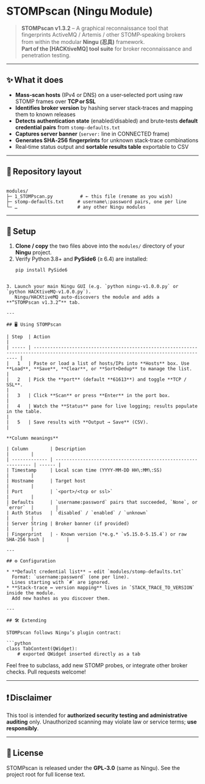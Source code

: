 # STOMPscan (Ningu Module) 

> **STOMPscan v1.3.2** – A graphical reconnaissance tool that fingerprints ActiveMQ / Artemis / other STOMP‑speaking brokers from within the modular **Ningu (忍具)** framework.  
> **Part of the [HACKtiveMQ] tool suite** for broker reconnaissance and penetration testing.

---

## ✨ What it does
* **Mass‑scan hosts** (IPv4 or DNS) on a user‑selected port using raw STOMP frames over **TCP or SSL**  
* **Identifies broker version** by hashing server stack‑traces and mapping them to known releases  
* **Detects authentication state** (enabled/disabled) and brute‑tests **default credential pairs** from `stomp-defaults.txt`  
* **Captures server banner** (`server:` line in CONNECTED frame)  
* **Generates SHA‑256 fingerprints** for unknown stack‑trace combinations  
* Real‑time status output and **sortable results table** exportable to CSV

---

## 📂 Repository layout
```

modules/
├─ 1_STOMPscan.py          # ← this file (rename as you wish)
├─ stomp-defaults.txt     # username\:password pairs, one per line
└─ …                      # any other Ningu modules

````

---

## 🚀 Setup

1. **Clone / copy** the two files above into the `modules/` directory of your **Ningu** project.  
2. Verify Python 3.8+ and **PySide6** (≥ 6.4) are installed:
   ```bash
   pip install PySide6
```

3. Launch your main Ningu GUI (e.g. `python ningu-v1.0.0.py` or `python HACKtiveMQ-v1.0.0.py`).
   Ningu/HACKtiveMQ auto‑discovers the module and adds a **“STOMPscan v1.3.2”** tab.

---

## 🖥️ Using STOMPscan

| Step  | Action                                                                                                                                 |
| ----- | -------------------------------------------------------------------------------------------------------------------------------------- |
|   1   | Paste or load a list of hosts/IPs into **Hosts** box. Use **Load**, **Save**, **Clear**, or **Sort+Dedup** to manage the list.         |
|   2   | Pick the **port** (default **61613**) and toggle **TCP / SSL**.                                                                        |
|   3   | Click **Scan** or press **Enter** in the port box.                                                                                     |
|   4   | Watch the **Status** pane for live logging; results populate in the table.                                                             |
|   5   | Save results with **Output → Save** (CSV).                                                                                             |

**Column meanings**

| Column        | Description                                                   |        |
| ------------- | ------------------------------------------------------------- | ------ |
| Timestamp     | Local scan time (YYYY‑MM‑DD HH\:MM\:SS)                       |        |
| Hostname      | Target host                                                   |        |
| Port          | `<port>/<tcp or ssl>`                                         |        |
| Defaults      | `username:password` pairs that succeeded, `None`, or `error`  |        |
| Auth Status   | `disabled` / `enabled` / `unknown`                            |        |
| Server String | Broker banner (if provided)                                   |        |
| Fingerprint   | ‑ Known version (*e.g.* `v5.15.0-5.15.4`) or raw SHA‑256 hash |        |

---

## ⚙️ Configuration

* **Default credential list** → edit `modules/stomp-defaults.txt`
  Format: `username:password` (one per line).
  Lines starting with `#` are ignored.
* **Stack‑trace ↔ version mapping** lives in `STACK_TRACE_TO_VERSION` inside the module.
  Add new hashes as you discover them.

---

## 🛠️ Extending

STOMPscan follows Ningu’s plugin contract:

```python
class TabContent(QWidget):
    # exported QWidget inserted directly as a tab
```

Feel free to subclass, add new STOMP probes, or integrate other broker checks. Pull requests welcome!

---

## ❗ Disclaimer

This tool is intended for **authorized security testing and administrative auditing** only.
Unauthorized scanning may violate law or service terms; **use responsibly**.

---

## 📜 License

STOMPscan is released under the **GPL‑3.0** (same as Ningu).
See the project root for full license text.
